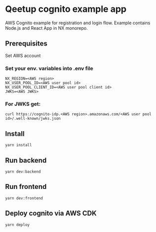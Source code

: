 # Qeetup cognito example app
AWS Cognito example for registration and login flow. Example contains Node.js and React App in NX monorepo.

## Prerequisites
Set AWS account

### Set your env. variables into .env file
``` 
NX_REGION=<AWS region>
NX_USER_POOL_ID=<AWS user pool id>
NX_USER_POOL_CLIENT_ID=<AWS user pool client id>
JWKS=<AWS JWKS>
```

### For JWKS get:
`curl https://cognito-idp.<AWS region>.amazonaws.com/<AWS user pool id>/.well-known/jwks.json`

## Install
`yarn install`

## Run backend
`yarn dev:backend`

## Run frontend
`yarn dev:frontend`

## Deploy cognito via AWS CDK
`yarn deploy`

